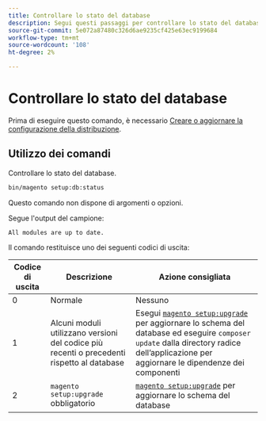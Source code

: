 ```yaml
---
title: Controllare lo stato del database
description: Segui questi passaggi per controllare lo stato del database Adobe Commerce o Magenti Open Source.
source-git-commit: 5e072a87480c326d6ae9235cf425e63ec9199684
workflow-type: tm+mt
source-wordcount: '108'
ht-degree: 2%

---
```



# Controllare lo stato del database

Prima di eseguire questo comando, è necessario [Creare o aggiornare la configurazione della distribuzione](deployment.md).

## Utilizzo dei comandi

Controllare lo stato del database.

```bash
bin/magento setup:db:status
```

Questo comando non dispone di argomenti o opzioni.

Segue l&#39;output del campione:

```terminal
All modules are up to date.
```

Il comando restituisce uno dei seguenti codici di uscita:

| Codice di uscita | Descrizione | Azione consigliata |
|--------------|--------------|---------------|
| 0 | Normale | Nessuno |
| 1 | Alcuni moduli utilizzano versioni del codice più recenti o precedenti rispetto al database | Esegui [`magento setup:upgrade`](database-upgrade.md) per aggiornare lo schema del database ed eseguire `composer update` dalla directory radice dell’applicazione per aggiornare le dipendenze dei componenti |
| 2 | `magento setup:upgrade` obbligatorio | [`magento setup:upgrade`](database-upgrade.md) per aggiornare lo schema del database |
